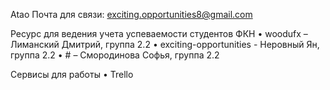 Atao
Почта для связи: exciting.opportunities8@gmail.com

Ресурс для ведения учета успеваемости студентов ФКН
• woodufx – Лиманский Дмитрий, группа 2.2
• exciting-opportunities - Неровный Ян, группа 2.2
• # – Смородинова Софья, группа 2.2

Сервисы для работы
• Trello
